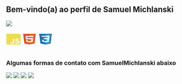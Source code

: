 ## Bem-vindo(a) ao perfil de Samuel Michlanski 
 <div>
   <img height="180em" src="https://github-readme-stats.vercel.app/api/top-langs/?username=SamuelMichlanski&layout=compact&langs_count=6&theme=tokyonight"/>
</div>
    
<div style="display: inline_block"><br>
  <img align="center" alt="Js" height="30" width="40" src="https://raw.githubusercontent.com/devicons/devicon/master/icons/javascript/javascript-plain.svg">
  <img align="center" alt="HTML" height="30" width="40" src="https://raw.githubusercontent.com/devicons/devicon/master/icons/html5/html5-original.svg">
  <img align="center" alt="CSS" height="30" width="40" src="https://raw.githubusercontent.com/devicons/devicon/master/icons/css3/css3-original.svg">
</div>
 
<br>
 
### Algumas formas de contato com SamuelMichlanski abaixo
 
<div>
  <a href="https://instagram.com/samuelmichlanski_09"><img src="https://img.shields.io/badge/-Instagram-%23E4405F?style=for-the-badge&logo=instagram&logoColor=white" ></a>
  <a href = "https://mailto:michlanskiti@gmail.com"><img src="https://img.shields.io/badge/-Gmail-%23333?style=for-the-badge&logo=gmail&logoColor=white"></a> 
  <a href = "https://api.whatsapp.com/send?phone=5546991382189"><img src="https://img.shields.io/badge/WhatsApp-25D366?style=for-the-badge&logo=whatsapp&logoColor=white"></a>
  <a href="https://www.linkedin.com/in/samuel-michlanski-0729122b6/"><img src="https://img.shields.io/badge/LinkedIn-0077B5?style=for-the-badge&logo=linkedin&logoColor=white"</a>
</div>

